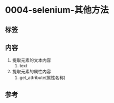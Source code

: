 # 0004-selenium-其他方法

## 标签

## 内容

1. 提取元素的文本内容
   1. text
2. 提取元素的属性内容
   1. get_attribute(属性名称)

## 参考
